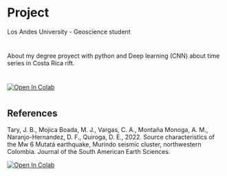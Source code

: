# Project
Los Andes University - Geoscience student
#
About my degree proyect with python and Deep learning (CNN) about time series in Costa Rica rift.
#
[![Open In Colab](https://colab.research.google.com/assets/colab-badge.svg)](https://colab.research.google.com/drive/1s-g95v61LFbsEbFMJ6nxdHuhWyeklr30)
#
## References
Tary, J. B., Mojica Boada, M. J., Vargas, C. A., Montaña Monoga, A. M., Naranjo-Hernandez, D. F., Quiroga, D. E., 2022. Source characteristics of the Mw 6 Mutatá earthquake, Murindo seismic cluster, northwestern Colombia. Journal of the South American Earth Sciences.


[![Open In Colab](https://colab.research.google.com/assets/colab-badge.svg)](https://colab.research.google.com/github/Prezii/Project/blob/main/project.ipynb)
#
